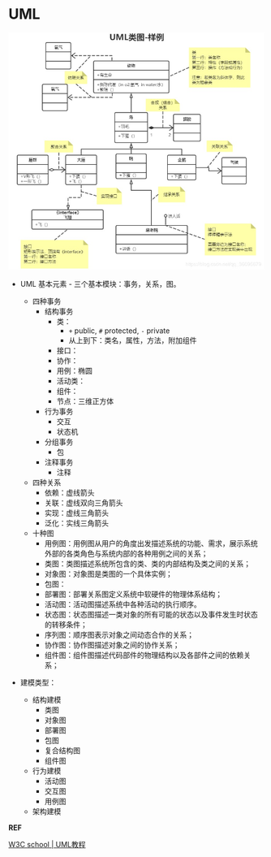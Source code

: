 # UML

![exmaple](./example.jpg)

* UML 基本元素 - 三个基本模块：事务，关系，图。
    * 四种事务　　　
        * 结构事务
            * 类：
                * `+` public, `#` protected, `-` private
                * 从上到下：类名，属性，方法，附加组件
            * 接口：
            * 协作：
            * 用例：椭圆
            * 活动类：
            * 组件：
            * 节点：三维正方体
        * 行为事务
            * 交互
            * 状态机
        * 分组事务
            * 包
        * 注释事务
            * 注释
    * 四种关系
        * 依赖：虚线箭头
        * 关联：虚线双向三角箭头
        * 实现：虚线三角箭头
        * 泛化：实线三角箭头
    * 十种图
        * 用例图：用例图从用户的角度出发描述系统的功能、需求，展示系统外部的各类角色与系统内部的各种用例之间的关系；
        * 类图：类图描述系统所包含的类、类的内部结构及类之间的关系；
        * 对象图：对象图是类图的一个具体实例；
        * 包图：
        * 部署图：部署关系图定义系统中软硬件的物理体系结构；
        * 活动图：活动图描述系统中各种活动的执行顺序。
        * 状态图：状态图描述一类对象的所有可能的状态以及事件发生时状态的转移条件；
        * 序列图：顺序图表示对象之间动态合作的关系；
        * 协作图：协作图描述对象之间的协作关系；
        * 组件图：组件图描述代码部件的物理结构以及各部件之间的依赖关系；


* 建模类型：
    * 结构建模
        * 类图
        * 对象图
        * 部署图
        * 包图
        * 复合结构图
        * 组件图
    * 行为建模
        * 活动图
        * 交互图
        * 用例图
    * 架构建模


**REF**

[W3C school | UML教程](https://www.w3cschool.cn/uml_tutorial/uml_tutorial-pohy28t3.html)
